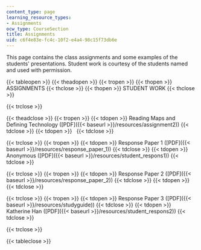 ```yaml
---
content_type: page
learning_resource_types:
- Assignments
ocw_type: CourseSection
title: Assignments
uid: c6f4e83e-fc4c-10f2-e4a4-98c15f73db6e
---
```


This page contains the class assignments and some examples of the students' presentations. Student work is courtesy of the students named and used with permission.

{{< tableopen >}}
{{< theadopen >}}
{{< tropen >}}
{{< thopen >}}
ASSIGNMENTS
{{< thclose >}}
{{< thopen >}}
STUDENT WORK
{{< thclose >}}

{{< trclose >}}

{{< theadclose >}}
{{< tropen >}}
{{< tdopen >}}
Reading Maps and Defining Technology ([PDF]({{< baseurl >}}/resources/assignment2))
{{< tdclose >}}
{{< tdopen >}}
 
{{< tdclose >}}

{{< trclose >}}
{{< tropen >}}
{{< tdopen >}}
Response Paper 1 ([PDF]({{< baseurl >}}/resources/response_paper_1))
{{< tdclose >}}
{{< tdopen >}}
Anonymous ([PDF]({{< baseurl >}}/resources/student_respons1))
{{< tdclose >}}

{{< trclose >}}
{{< tropen >}}
{{< tdopen >}}
Response Paper 2 ([PDF]({{< baseurl >}}/resources/response_paper_2))
{{< tdclose >}}
{{< tdopen >}}
 
{{< tdclose >}}

{{< trclose >}}
{{< tropen >}}
{{< tdopen >}}
Response Paper 3 ([PDF]({{< baseurl >}}/resources/studyguide))
{{< tdclose >}}
{{< tdopen >}}
Katherine Han ([PDF]({{< baseurl >}}/resources/student_respons2))
{{< tdclose >}}

{{< trclose >}}

{{< tableclose >}}